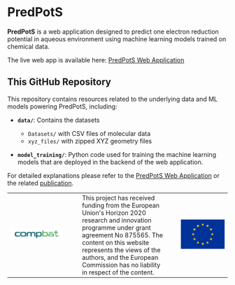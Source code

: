# PredPotS

**PredPotS** is a web application designed to predict one electron reduction potential in aqueous environment using machine learning models trained on chemical data.

The live web app is available here: [PredPotS Web Application](https://predpots.ttk.hu/)  

## This GitHub Repository

This repository contains resources related to the underlying data and ML models powering PredPotS, including:

- **`data/`**: Contains the datasets  
  - `Datasets/` with CSV files of molecular data  
  - `xyz_files/` with zipped XYZ geometry files  

- **`model_training/`**: Python code used for training the machine learning models that are deployed in the backend of the web application.

For detailed explanations please refer to the  [PredPotS Web Application](https://predpots.ttk.hu/) or the related [publication](YOUR_PAPER_LINK).

<table>
  <tr>
    <td width="150">
      <img src="assets/CompBat_logo.png" width="120"/>
    </td>
    <td>
    This project has received funding from the European Union's Horizon 2020 research and innovation programme under grant agreement No 875565.
    The content on this website represents the views of the authors, and the European Commission has no liability in respect of the content.
    </td>
    <td width="120" align="right">
      <img src="assets/eu_flag.jpg" width="100">
    </td>
  </tr>
</table>



